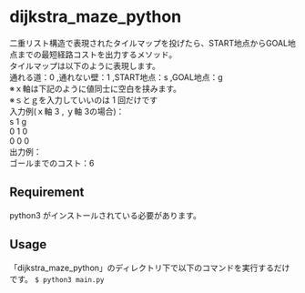 dijkstra_maze_python
====
二重リスト構造で表現されたタイルマップを投げたら、START地点からGOAL地点までの最短経路コストを出力するメソッド。  
タイルマップは以下のように表現します。  
通れる道：0 ,通れない壁：1 ,START地点：s ,GOAL地点：g  
※ｘ軸は下記のように値同士に空白を挟みます。  
※ｓとｇを入力していいのは 1 回だけです  
入力例(ｘ軸 3 , ｙ軸 3の場合)：  
s 1 g  
0 1 0  
0 0 0  
出力例：  
ゴールまでのコスト：6
## Requirement
python3 がインストールされている必要があります。
## Usage
「dijkstra_maze_python」のディレクトリ下で以下のコマンドを実行するだけです。
`$ python3 main.py`
